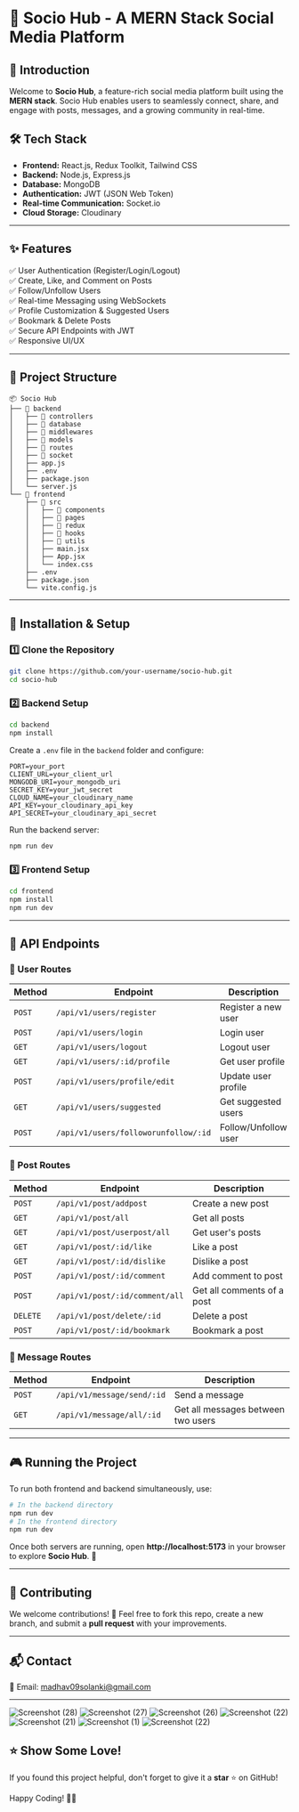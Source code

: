# 🌟 Socio Hub - A MERN Stack Social Media Platform

## 🚀 Introduction
Welcome to **Socio Hub**, a feature-rich social media platform built using the **MERN stack**. Socio Hub enables users to seamlessly connect, share, and engage with posts, messages, and a growing community in real-time.

## 🛠️ Tech Stack
- **Frontend:** React.js, Redux Toolkit, Tailwind CSS
- **Backend:** Node.js, Express.js
- **Database:** MongoDB
- **Authentication:** JWT (JSON Web Token)
- **Real-time Communication:** Socket.io
- **Cloud Storage:** Cloudinary

---

## ✨ Features
✅ User Authentication (Register/Login/Logout)  
✅ Create, Like, and Comment on Posts  
✅ Follow/Unfollow Users  
✅ Real-time Messaging using WebSockets  
✅ Profile Customization & Suggested Users  
✅ Bookmark & Delete Posts  
✅ Secure API Endpoints with JWT  
✅ Responsive UI/UX  

---

## 📁 Project Structure
```
📦 Socio Hub
├── 📂 backend
│   ├── 📂 controllers
│   ├── 📂 database
│   ├── 📂 middlewares
│   ├── 📂 models
│   ├── 📂 routes
│   ├── 📂 socket
│   ├── app.js
│   ├── .env
│   ├── package.json
│   └── server.js
└── 📂 frontend
    ├── 📂 src
    │   ├── 📂 components
    │   ├── 📂 pages
    │   ├── 📂 redux
    │   ├── 📂 hooks
    │   ├── 📂 utils
    │   ├── main.jsx
    │   ├── App.jsx
    │   └── index.css
    ├── .env
    ├── package.json
    └── vite.config.js
```

---

## 🔧 Installation & Setup
### 1️⃣ Clone the Repository
```bash
git clone https://github.com/your-username/socio-hub.git
cd socio-hub
```

### 2️⃣ Backend Setup
```bash
cd backend
npm install
```

Create a `.env` file in the `backend` folder and configure:
```env
PORT=your_port
CLIENT_URL=your_client_url
MONGODB_URI=your_mongodb_uri
SECRET_KEY=your_jwt_secret
CLOUD_NAME=your_cloudinary_name
API_KEY=your_cloudinary_api_key
API_SECRET=your_cloudinary_api_secret
```

Run the backend server:
```bash
npm run dev
```

### 3️⃣ Frontend Setup
```bash
cd frontend
npm install
npm run dev
```

---

## 📌 API Endpoints

### 🔹 User Routes
| Method | Endpoint | Description |
|--------|----------|-------------|
| `POST` | `/api/v1/users/register` | Register a new user |
| `POST` | `/api/v1/users/login` | Login user |
| `GET` | `/api/v1/users/logout` | Logout user |
| `GET` | `/api/v1/users/:id/profile` | Get user profile |
| `POST` | `/api/v1/users/profile/edit` | Update user profile |
| `GET` | `/api/v1/users/suggested` | Get suggested users |
| `POST` | `/api/v1/users/followorunfollow/:id` | Follow/Unfollow user |

### 🔹 Post Routes
| Method | Endpoint | Description |
|--------|----------|-------------|
| `POST` | `/api/v1/post/addpost` | Create a new post |
| `GET` | `/api/v1/post/all` | Get all posts |
| `GET` | `/api/v1/post/userpost/all` | Get user's posts |
| `GET` | `/api/v1/post/:id/like` | Like a post |
| `GET` | `/api/v1/post/:id/dislike` | Dislike a post |
| `POST` | `/api/v1/post/:id/comment` | Add comment to post |
| `POST` | `/api/v1/post/:id/comment/all` | Get all comments of a post |
| `DELETE` | `/api/v1/post/delete/:id` | Delete a post |
| `POST` | `/api/v1/post/:id/bookmark` | Bookmark a post |

### 🔹 Message Routes
| Method | Endpoint | Description |
|--------|----------|-------------|
| `POST` | `/api/v1/message/send/:id` | Send a message |
| `GET` | `/api/v1/message/all/:id` | Get all messages between two users |

---

## 🎮 Running the Project
To run both frontend and backend simultaneously, use:
```bash
# In the backend directory
npm run dev
# In the frontend directory
npm run dev
```

Once both servers are running, open **http://localhost:5173** in your browser to explore **Socio Hub**. 🎉

---

## 🤝 Contributing
We welcome contributions! 🚀 Feel free to fork this repo, create a new branch, and submit a **pull request** with your improvements.

---

## 📬 Contact
📧 Email: [madhav09solanki@gmail.com](mailto:madhav09solanki@gmail.com)

---

![Screenshot (28)](https://github.com/user-attachments/assets/03402bc8-cae5-45c5-a1bd-588a631f49f6)
![Screenshot (27)](https://github.com/user-attachments/assets/aacdb2f2-8af3-42ef-8bdd-c27d10eb129a)
![Screenshot (26)](https://github.com/user-attachments/assets/6db8c07f-d271-4731-a36a-107d3adaeeac)
![Screenshot (22)](https://github.com/user-attachments/assets/18199d4e-4f90-42e6-aece-26271289b4d9)
![Screenshot (21)](https://github.com/user-attachments/assets/92fd4861-5fe2-411d-b70a-35af50f67b47)
![Screenshot (1)](https://github.com/user-attachments/assets/7ce6d0f6-fe10-41dc-b38e-517a3d1556d2)
![Screenshot (22)](https://github.com/user-attachments/assets/63711885-6b42-4241-b486-a575f15e9d3f)


## ⭐ Show Some Love!
If you found this project helpful, don't forget to give it a **star** ⭐ on GitHub!

Happy Coding! 🚀🎉


